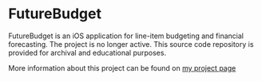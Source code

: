 # FutureBudget

FutureBudget is an iOS application for line-item budgeting and financial forecasting. The project is no longer active. 
This source code repository is provided for archival and educational purposes.

More information about this project can be found on [my project page](https://www.sroehling.com/projects)
